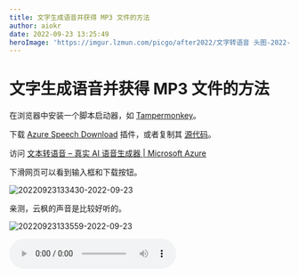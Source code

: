 ```yaml
---
title: 文字生成语音并获得 MP3 文件的方法
author: aiokr
date: 2022-09-23 13:25:49
heroImage: 'https://imgur.lzmun.com/picgo/after2022/文字转语音 头图-2022-10-09.png_itp'
---
```


# 文字生成语音并获得 MP3 文件的方法

在浏览器中安装一个脚本启动器，如 [Tampermonkey](https://www.tampermonkey.net)。

下载 [Azure Speech Download](https://greasyfork.org/zh-CN/scripts/444347-azure-speech-download) 插件，或者复制其 [源代码](https://greasyfork.org/scripts/444347-azure-speech-download/code/Azure%20Speech%20Download.user.js#bypass=true)。

访问 [文本转语音 – 真实 AI 语音生成器 | Microsoft Azure](https://azure.microsoft.com/zh-cn/products/cognitive-services/text-to-speech/#overview) 

下滑网页可以看到输入框和下载按钮。

![20220923133430-2022-09-23](https://imgur.lzmun.com/picgo/after2022/20220923133430-2022-09-23.png_itp)

亲测，云枫的声音是比较好听的。

![20220923133559-2022-09-23](https://imgur.lzmun.com/picgo/after2022/20220923133559-2022-09-23.png_/fw/300)

<audio controls src="https://imgur.lzmun.com/meida/2022-09-23%2005_54_47.mp3"></audio>
